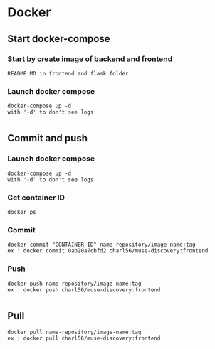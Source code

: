 
# Docker 

## Start docker-compose
### Start by create image of backend and frontend
```
README.MD in frontend and flask folder
```
### Launch docker compose
```
docker-compose up -d
with '-d' to don't see logs
```
#
## Commit and push
### Launch docker compose
```
docker-compose up -d
with '-d' to don't see logs
```
### Get container ID
```
docker ps
```
### Commit 
```
docker commit "CONTAINER ID" name-repository/image-name:tag
ex : docker commit 0ab20a7cbfd2 charl56/muse-discovery:frontend
```
### Push
```
docker push name-repository/image-name:tag
ex : docker push charl56/muse-discovery:frontend    
```
#
##  Pull
```
docker pull name-repository/image-name:tag
ex : docker pull charl56/muse-discovery:frontend    
```